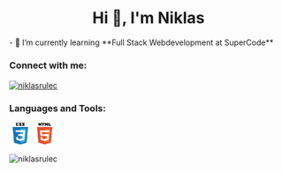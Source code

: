 <!--
**NiklasRulec/NiklasRulec** is a ✨ _special_ ✨ repository because its `README.md` (this file) appears on your GitHub profile.

Here are some ideas to get you started:

- 🔭 I’m currently working on ...
- 🌱 I’m currently learning ...
- 👯 I’m looking to collaborate on ...
- 🤔 I’m looking for help with ...
- 💬 Ask me about ...
- 📫 How to reach me: ...
- 😄 Pronouns: ...
- ⚡ Fun fact: ...
-->

<h1 align="center">Hi 👋, I'm Niklas</h1>
- 🌱 I’m currently learning **Full Stack Webdevelopment at SuperCode**

<h3 align="left">Connect with me:</h3>
<p align="left">
<a href="https://instagram.com/niklasrulec" target="blank"><img align="center" src="https://raw.githubusercontent.com/rahuldkjain/github-profile-readme-generator/master/src/images/icons/Social/instagram.svg" alt="niklasrulec" height="30" width="40" /></a>
</p>

<h3 align="left">Languages and Tools:</h3>
<p align="left">
<img src="https://raw.githubusercontent.com/devicons/devicon/master/icons/css3/css3-original-wordmark.svg" alt="css3" width="40" height="40"/>
<img src="https://raw.githubusercontent.com/devicons/devicon/master/icons/html5/html5-original-wordmark.svg" alt="html5" width="40" height="40"/>
<!--<img src="https://is1-ssl.mzstatic.com/image/thumb/Purple112/v4/ed/08/14/ed0814e7-1a39-73eb-9a15-66b62a1d7eeb/AppIcon-85-220-0-4-2x.png/1200x630bb.png" alt="finalcutpro" width="40" height="40"”/> -->
</p>

<p>
 <img align="left" src="https://github-readme-stats.vercel.app/api/top-langs?username=niklasrulec&show_icons=true&locale=en&layout=compact" alt="niklasrulec" />
</p>

